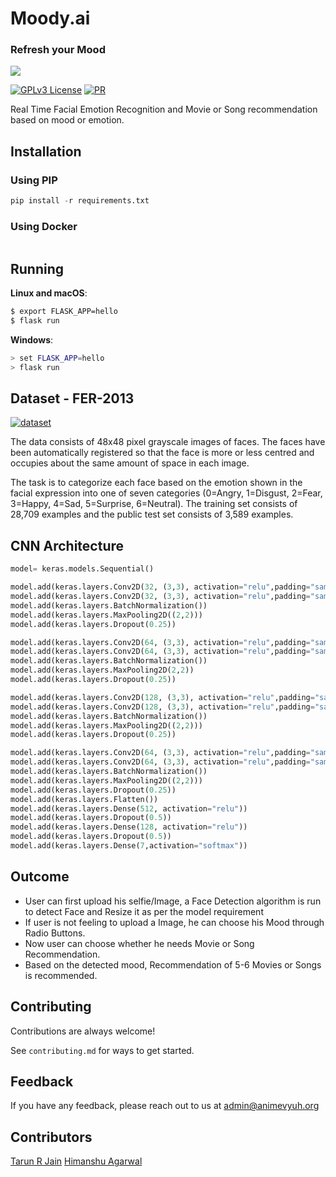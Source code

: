 # Moody.ai
### Refresh your Mood
[![](https://images.unsplash.com/photo-1612878010854-1250dfc5000a?ixlib=rb-1.2.1&ixid=MnwxMjA3fDB8MHxwaG90by1wYWdlfHx8fGVufDB8fHx8&auto=format&fit=crop&w=870&q=80)](https://unsplash.com/@tengyart)

[![GPLv3 License](https://img.shields.io/badge/License-GPL%20v3-yellow.svg)](https://github.com/lucifertrj/Moody.ai/blob/v1.0/LICENSE)
[![PR](https://img.shields.io/badge/PRs-welcome-green.svg)](https://github.com/lucifertrj/Moody.ai/fork)

Real Time Facial Emotion Recognition and Movie or Song recommendation based on mood or emotion.

## Installation

### Using PIP

```python
pip install -r requirements.txt
```

### Using Docker

```python

```
## Running

**Linux and macOS**:

```bash
$ export FLASK_APP=hello
$ flask run
```

**Windows**:

```bash
> set FLASK_APP=hello
> flask run
```



## Dataset - FER-2013

[![dataset](https://www.researchgate.net/profile/Martin-Kampel/publication/311573401/figure/fig1/AS:613880195723264@1523371852035/Example-images-from-the-FER2013-dataset-3-illustrating-variabilities-in-illumination.png)](https://www.researchgate.net/figure/Example-images-from-the-FER2013-dataset-3-illustrating-variabilities-in-illumination_fig1_311573401)

The data consists of 48x48 pixel grayscale images of faces. The faces have been automatically registered so that the face is more or less centred and occupies about the same amount of space in each image.

The task is to categorize each face based on the emotion shown in the facial expression into one of seven categories (0=Angry, 1=Disgust, 2=Fear, 3=Happy, 4=Sad, 5=Surprise, 6=Neutral). The training set consists of 28,709 examples and the public test set consists of 3,589 examples.


## CNN Architecture

```python
model= keras.models.Sequential()

model.add(keras.layers.Conv2D(32, (3,3), activation="relu",padding="same",input_shape=(48, 48, 3)))
model.add(keras.layers.Conv2D(32, (3,3), activation="relu",padding="same"))
model.add(keras.layers.BatchNormalization())
model.add(keras.layers.MaxPooling2D((2,2)))
model.add(keras.layers.Dropout(0.25))

model.add(keras.layers.Conv2D(64, (3,3), activation="relu",padding="same"))
model.add(keras.layers.Conv2D(64, (3,3), activation="relu",padding="same"))
model.add(keras.layers.BatchNormalization())
model.add(keras.layers.MaxPooling2D(2,2))
model.add(keras.layers.Dropout(0.25))

model.add(keras.layers.Conv2D(128, (3,3), activation="relu",padding="same"))
model.add(keras.layers.Conv2D(128, (3,3), activation="relu",padding="same"))
model.add(keras.layers.BatchNormalization())
model.add(keras.layers.MaxPooling2D((2,2)))
model.add(keras.layers.Dropout(0.25))

model.add(keras.layers.Conv2D(64, (3,3), activation="relu",padding="same"))
model.add(keras.layers.Conv2D(64, (3,3), activation="relu",padding="same"))
model.add(keras.layers.BatchNormalization())
model.add(keras.layers.MaxPooling2D((2,2)))
model.add(keras.layers.Dropout(0.25))
model.add(keras.layers.Flatten())
model.add(keras.layers.Dense(512, activation="relu"))
model.add(keras.layers.Dropout(0.5))
model.add(keras.layers.Dense(128, activation="relu"))
model.add(keras.layers.Dropout(0.5))
model.add(keras.layers.Dense(7,activation="softmax"))
```
## Outcome

- User can first upload his selfie/Image, a Face Detection algorithm is run to detect Face and Resize it as per the model requirement
- If user is not feeling to upload a Image, he can choose his Mood through Radio Buttons.
- Now user can choose whether he needs Movie or Song Recommendation.
- Based on the detected mood, Recommendation of 5-6 Movies or Songs is recommended.

## Contributing

Contributions are always welcome!

See `contributing.md` for ways to get started.
## Feedback

If you have any feedback, please reach out to us at admin@animevyuh.org

## Contributors

[Tarun R Jain](https://twitter.com/TRJ_0751)
[Himanshu Agarwal](https://twitter.com/himture)
